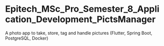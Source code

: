 # Epitech_MSc_Pro_Semester_8_Application_Development_PictsManager
A photo app to take, store, tag and handle pictures (Flutter, Spring Boot, PostgreSQL, Docker)
